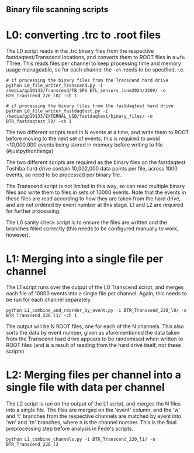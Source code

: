 ## Binary file scanning scripts

# L0: converting .trc to .root files

The L0 script reads in the .trc binary files from the respective fastdaqtest/Transcend locations, and converts them to ROOT files in a `wfm` TTree. This reads files per channel to keep processing time and memory usage manageable, so for each channel the `-ch` needs to be specified, i.e.

```
# if processing the binary files from the Transcend hard drive
python L0_file_writer_Transcend.py -i /media/gp19133/Transcend/TB_SPS_ETL_sensors_June2024/220V/ -o BTR_Transcend_220_l0/ -ch 1

# if processing the binary files from the fastdaqtest hard drive
python L0_file_writer_fastdaqtest.py -i /media/gp19133/EXTERNAL_USB/fastdaqtest/binary_files/ -o BTR_fastdaqtest_l0/ -ch 1
```

The two different scripts read in N events at a time, and write them to ROOT before moving to the next set of events: this is required to avoid ~10,000,000 events being stored in memory before writing to file (#justpythonthings)

The two different scripts are required as the binary files on the fastdaqtest Toshiba hard drive contain 10,002,000 data points per file, across 1000 events, so need to be processed per binary file.

The Transcend script is not limited in this way, so can read multiple binary files and write them to files in sets of 10000 events. Note that the events in these files are read according to how they are taken from the hard drive, and are not ordered by event number at this stage. L1 and L2 are required for further processing.

The L0 sanity check script is to ensure the files are written and the branches filled correctly (this needs to be configured manually to work, however).

# L1: Merging into a single file per channel

The L1 script runs over the output of the L0 Transcend script, and merges each file of 10000 events into a single file per channel. Again, this needs to be run for each channel separately.

```
python L1_combine_and_reorder_by_event.py -i BTR_Transcend_220_l0/ -o BTR_Transcend_220_l1/ -ch 1
```

The output will be N ROOT files, one for each of the N channels. This also sorts the data by event number, given as aforementioned the data taken from the Transcend hard drive appears to be randomised when written to ROOT files (and is a result of reading from the hard drive itself, not these scripts)

# L2: Merging files per channel into a single file with data per channel

The L2 script is run on the output of the L1 script, and merges the N files into a single file. The files are merged on the 'event' column, and the 'w' and 't' branches from the respective channels are matched by event into 'wn' and 'tn' branches, where n is the channel number. This is the final preprocessing step before analysis in Fede's scripts.

```
python L1_combine_channels.py -i BTR_Transcend_220_l1/ -o BTR_Transcend_220_l2
```
